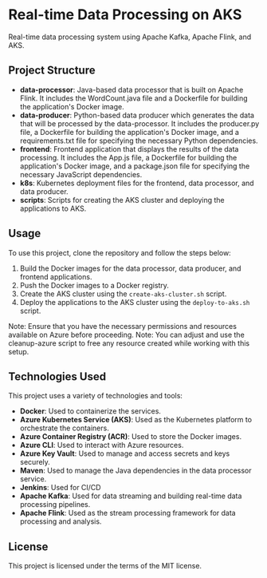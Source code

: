 # Real-time Data Processing on AKS

Real-time data processing system using Apache Kafka, Apache Flink, and AKS.

## Project Structure

- **data-processor**: Java-based data processor that is built on Apache Flink. It includes the WordCount.java file and a Dockerfile for building the application's Docker image.
- **data-producer**: Python-based data producer which generates the data that will be processed by the data-processor. It includes the producer.py file, a Dockerfile for building the application's Docker image, and a requirements.txt file for specifying the necessary Python dependencies.
- **frontend**: Frontend application that displays the results of the data processing. It includes the App.js file, a Dockerfile for building the application's Docker image, and a package.json file for specifying the necessary JavaScript dependencies.
- **k8s**: Kubernetes deployment files for the frontend, data processor, and data producer.
- **scripts**: Scripts for creating the AKS cluster and deploying the applications to AKS.

## Usage

To use this project, clone the repository and follow the steps below:

1. Build the Docker images for the data processor, data producer, and frontend applications.
2. Push the Docker images to a Docker registry.
3. Create the AKS cluster using the `create-aks-cluster.sh` script.
4. Deploy the applications to the AKS cluster using the `deploy-to-aks.sh` script.

Note: Ensure that you have the necessary permissions and resources available on Azure before proceeding.
Note: You can adjust and use the cleanup-azure script to free any resource created while working with this setup.

## Technologies Used

This project uses a variety of technologies and tools:

- **Docker**: Used to containerize the services.
- **Azure Kubernetes Service (AKS)**: Used as the Kubernetes platform to orchestrate the containers.
- **Azure Container Registry (ACR)**: Used to store the Docker images.
- **Azure CLI**: Used to interact with Azure resources.
- **Azure Key Vault**: Used to manage and access secrets and keys securely.
- **Maven**: Used to manage the Java dependencies in the data processor service.
- **Jenkins**: Used for CI/CD
- **Apache Kafka**: Used for data streaming and building real-time data processing pipelines.
- **Apache Flink**: Used as the stream processing framework for data processing and analysis.

## License

This project is licensed under the terms of the MIT license.
